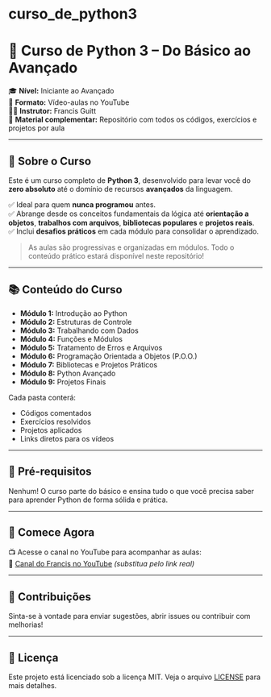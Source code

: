 # curso_de_python3


# 📘 Curso de Python 3 – Do Básico ao Avançado

🎓 **Nível:** Iniciante ao Avançado  
🎥 **Formato:** Vídeo-aulas no YouTube  
👨‍🏫 **Instrutor:** Francis Guitt  
📂 **Material complementar:** Repositório com todos os códigos, exercícios e projetos por aula

---

## 🐍 Sobre o Curso

Este é um curso completo de **Python 3**, desenvolvido para levar você do **zero absoluto** até o domínio de recursos **avançados** da linguagem.

✅ Ideal para quem **nunca programou** antes.  
✅ Abrange desde os conceitos fundamentais da lógica até **orientação a objetos**, **trabalhos com arquivos**, **bibliotecas populares** e **projetos reais**.  
✅ Inclui **desafios práticos** em cada módulo para consolidar o aprendizado.

> As aulas são progressivas e organizadas em módulos. Todo o conteúdo prático estará disponível neste repositório!

---

## 📚 Conteúdo do Curso

- **Módulo 1:** Introdução ao Python
- **Módulo 2:** Estruturas de Controle
- **Módulo 3:** Trabalhando com Dados
- **Módulo 4:** Funções e Módulos
- **Módulo 5:** Tratamento de Erros e Arquivos
- **Módulo 6:** Programação Orientada a Objetos (P.O.O.)
- **Módulo 7:** Bibliotecas e Projetos Práticos
- **Módulo 8:** Python Avançado
- **Módulo 9:** Projetos Finais

Cada pasta conterá:
- Códigos comentados
- Exercícios resolvidos
- Projetos aplicados
- Links diretos para os vídeos

---

## 🧠 Pré-requisitos

Nenhum! O curso parte do básico e ensina tudo o que você precisa saber para aprender Python de forma sólida e prática.

---

## 🚀 Comece Agora

📺 Acesse o canal no YouTube para acompanhar as aulas:  
🔗 [Canal do Francis no YouTube](https://youtube.com/seucanal) *(substitua pelo link real)*

---

## 🤝 Contribuições

Sinta-se à vontade para enviar sugestões, abrir issues ou contribuir com melhorias!

---

## 📄 Licença

Este projeto está licenciado sob a licença MIT. Veja o arquivo [LICENSE](LICENSE) para mais detalhes.
